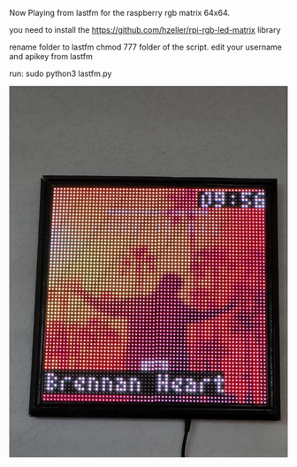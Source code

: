 Now Playing from lastfm for the raspberry rgb matrix 64x64.

you need to install the https://github.com/hzeller/rpi-rgb-led-matrix library


rename folder to lastfm
chmod 777 folder of the script.
edit your username and apikey from lastfm

run:
sudo python3 lastfm.py

![](display.jpg)

